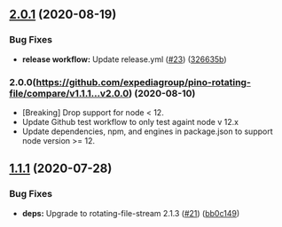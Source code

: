 ## [2.0.1](https://github.com/expediagroup/pino-rotating-file/compare/v2.0.0...v2.0.1) (2020-08-19)


### Bug Fixes

* **release workflow:** Update release.yml ([#23](https://github.com/expediagroup/pino-rotating-file/issues/23)) ([326635b](https://github.com/expediagroup/pino-rotating-file/commit/326635b00615e2740563fc015949e9d604389dd4))

### 2.0.0(https://github.com/expediagroup/pino-rotating-file/compare/v1.1.1...v2.0.0) (2020-08-10)

- [Breaking] Drop support for node < 12.
- Update Github test workflow to only test againt node v 12.x
- Update dependencies, npm, and engines in package.json to support node version >= 12.

## [1.1.1](https://github.com/expediagroup/pino-rotating-file/compare/v1.1.0...v1.1.1) (2020-07-28)

### Bug Fixes

* **deps:** Upgrade to rotating-file-stream 2.1.3 ([#21](https://github.com/expediagroup/pino-rotating-file/issues/21)) ([bb0c149](https://github.com/expediagroup/pino-rotating-file/commit/bb0c1492e79812d5003f69aa01e963288ff49e23))
